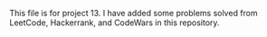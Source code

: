 This file is for project 13.
I have added some problems solved from  LeetCode, Hackerrank, and CodeWars in this repository.
